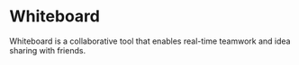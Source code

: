 # Whiteboard

Whiteboard is a collaborative tool that enables real-time teamwork and idea sharing with friends.

